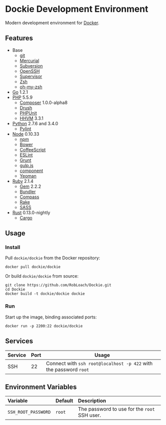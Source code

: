 # Dockie Development Environment

Modern development environment for [Docker](http://docker.io).


## Features

* Base
  * [git](http://www.git-scm.com)
  * [Mercurial](http://mercurial.selenic.com)
  * [Subversion](https://subversion.apache.org)
  * [OpenSSH](http://www.openssh.com)
  * [Supervisor](http://supervisord.org)
  * [Zsh](http://zsh.org)
  * [oh-my-zsh](http://ohmyz.sh)
* [Go](http://golang.org) 1.2.1
* [PHP](http://php.net) 5.5.9
  * [Composer](http://getcomposer.org) 1.0.0-alpha8
  * [Drush](http://github.com/drush-ops/drush)
  * [PHPUnit](http://phpunit.de)
  * [HHVM](http://hhvm.com) 3.3.1
* [Python](http://python.org) 2.7.6 and 3.4.0
  * [Pylint](http://pylint.org)
* [Node](http://nodejs.org) 0.10.33
  * [npm](http://npmjs.org)
  * [Bower](http://bower.io)
  * [CoffeeScript](http://coffeescript.org)
  * [ESLint](http://eslint.org)
  * [Grunt](http://gruntjs.com)
  * [gulp.js](http://gulpjs.com)
  * [component](http://component.io)
  * [Yeoman](http://yeoman.io)
* [Ruby](http://ruby-lang.org) 2.1.4
  * [Gem](http://rubygems.org) 2.2.2
  * [Bundler](http://bundler.io)
  * [Compass](http://compass-style.org)
  * [Rake](https://github.com/jimweirich/rake)
  * [SASS](http://sass-lang.com)
* [Rust](http://rust-lang.org) 0.13.0-nightly
  * [Cargo](http://crates.io)


## Usage

### Install

Pull `dockie/dockie` from the Docker repository:
```
docker pull dockie/dockie
```

Or build `dockie/dockie` from source:
```
git clone https://github.com/RobLoach/Dockie.git
cd Dockie
docker build -t dockie/dockie dockie
```

### Run

Start up the image, binding associated ports:
```
docker run -p 2200:22 dockie/dockie
```


## Services

Service     | Port | Usage
------------|------|-------
SSH         | 22   | Connect with `ssh root@localhost -p 422` with the password `root`


## Environment Variables

Variable            | Default | Description
:-------------------|---------|:--------
`SSH_ROOT_PASSWORD` | `root`  | The password to use for the `root` SSH user.
